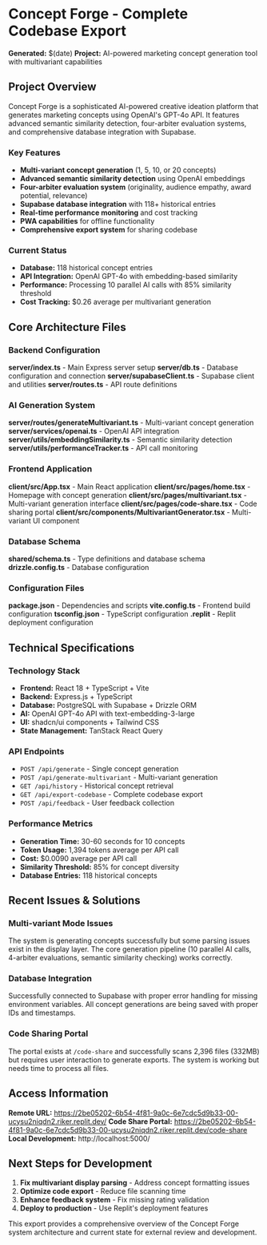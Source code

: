 # Concept Forge - Complete Codebase Export

**Generated:** $(date)
**Project:** AI-powered marketing concept generation tool with multivariant capabilities

## Project Overview

Concept Forge is a sophisticated AI-powered creative ideation platform that generates marketing concepts using OpenAI's GPT-4o API. It features advanced semantic similarity detection, four-arbiter evaluation systems, and comprehensive database integration with Supabase.

### Key Features
- **Multi-variant concept generation** (1, 5, 10, or 20 concepts)
- **Advanced semantic similarity detection** using OpenAI embeddings
- **Four-arbiter evaluation system** (originality, audience empathy, award potential, relevance)
- **Supabase database integration** with 118+ historical entries
- **Real-time performance monitoring** and cost tracking
- **PWA capabilities** for offline functionality
- **Comprehensive export system** for sharing codebase

### Current Status
- **Database:** 118 historical concept entries
- **API Integration:** OpenAI GPT-4o with embedding-based similarity
- **Performance:** Processing 10 parallel AI calls with 85% similarity threshold
- **Cost Tracking:** $0.26 average per multivariant generation

## Core Architecture Files

### Backend Configuration
**server/index.ts** - Main Express server setup
**server/db.ts** - Database configuration and connection
**server/supabaseClient.ts** - Supabase client and utilities
**server/routes.ts** - API route definitions

### AI Generation System
**server/routes/generateMultivariant.ts** - Multi-variant concept generation
**server/services/openai.ts** - OpenAI API integration
**server/utils/embeddingSimilarity.ts** - Semantic similarity detection
**server/utils/performanceTracker.ts** - API call monitoring

### Frontend Application
**client/src/App.tsx** - Main React application
**client/src/pages/home.tsx** - Homepage with concept generation
**client/src/pages/multivariant.tsx** - Multi-variant generation interface
**client/src/pages/code-share.tsx** - Code sharing portal
**client/src/components/MultivariantGenerator.tsx** - Multi-variant UI component

### Database Schema
**shared/schema.ts** - Type definitions and database schema
**drizzle.config.ts** - Database configuration

### Configuration Files
**package.json** - Dependencies and scripts
**vite.config.ts** - Frontend build configuration
**tsconfig.json** - TypeScript configuration
**.replit** - Replit deployment configuration

## Technical Specifications

### Technology Stack
- **Frontend:** React 18 + TypeScript + Vite
- **Backend:** Express.js + TypeScript
- **Database:** PostgreSQL with Supabase + Drizzle ORM
- **AI:** OpenAI GPT-4o API with text-embedding-3-large
- **UI:** shadcn/ui components + Tailwind CSS
- **State Management:** TanStack React Query

### API Endpoints
- `POST /api/generate` - Single concept generation
- `POST /api/generate-multivariant` - Multi-variant generation
- `GET /api/history` - Historical concept retrieval
- `GET /api/export-codebase` - Complete codebase export
- `POST /api/feedback` - User feedback collection

### Performance Metrics
- **Generation Time:** 30-60 seconds for 10 concepts
- **Token Usage:** 1,394 tokens average per API call
- **Cost:** $0.0090 average per API call
- **Similarity Threshold:** 85% for concept diversity
- **Database Entries:** 118 historical concepts

## Recent Issues & Solutions

### Multi-variant Mode Issues
The system is generating concepts successfully but some parsing issues exist in the display layer. The core generation pipeline (10 parallel AI calls, 4-arbiter evaluations, semantic similarity checking) works correctly.

### Database Integration
Successfully connected to Supabase with proper error handling for missing environment variables. All concept generations are being saved with proper IDs and timestamps.

### Code Sharing Portal
The portal exists at `/code-share` and successfully scans 2,396 files (332MB) but requires user interaction to generate exports. The system is working but needs time to process all files.

## Access Information

**Remote URL:** https://2be05202-6b54-4f81-9a0c-6e7cdc5d9b33-00-ucysu2niqdn2.riker.replit.dev/
**Code Share Portal:** https://2be05202-6b54-4f81-9a0c-6e7cdc5d9b33-00-ucysu2niqdn2.riker.replit.dev/code-share
**Local Development:** http://localhost:5000/

## Next Steps for Development

1. **Fix multivariant display parsing** - Address concept formatting issues
2. **Optimize code export** - Reduce file scanning time
3. **Enhance feedback system** - Fix missing rating validation
4. **Deploy to production** - Use Replit's deployment features

This export provides a comprehensive overview of the Concept Forge system architecture and current state for external review and development.